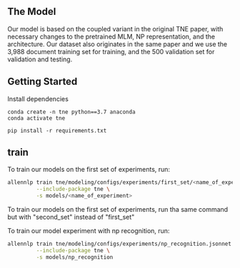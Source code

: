 ## The Model
Our model is based on the coupled variant in the original TNE paper, with necessary changes to the pretrained MLM, NP representation, and the architecture. Our dataset also originates in the same paper and we use the 3,988 document training set for training, and the 500 validation set for validation and testing.

## Getting Started

Install dependencies
```shell
conda create -n tne python==3.7 anaconda
conda activate tne

pip install -r requirements.txt
```

## train
To train our models on the first set of experiments, run:

```bash
allennlp train tne/modeling/configs/experiments/first_set/<name_of_experiment>.jsonnet \
         --include-package tne \
         -s models/<name_of_experiment>
```

To train our models on the first set of experiments, run tha same command but with "second_set" instead of "first_set"

To train our model experiment with np recognition, run:

```bash
allennlp train tne/modeling/configs/experiments/np_recognition.jsonnet \
         --include-package tne \
         -s models/np_recognition
```


